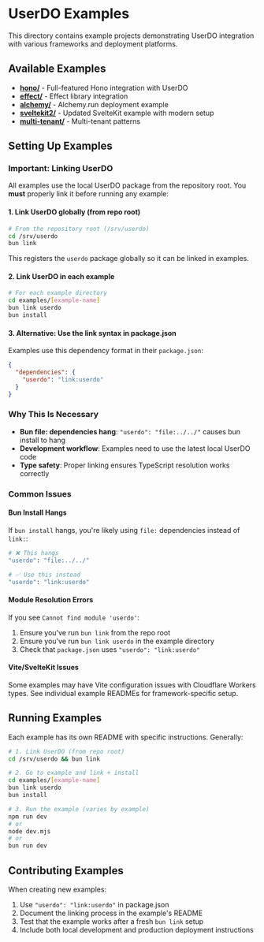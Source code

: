 # UserDO Examples

This directory contains example projects demonstrating UserDO integration with various frameworks and deployment platforms.

## Available Examples

- **[hono/](./hono/)** - Full-featured Hono integration with UserDO
- **[effect/](./effect/)** - Effect library integration 
- **[alchemy/](./alchemy/)** - Alchemy.run deployment example
- **[sveltekit2/](./sveltekit2/)** - Updated SvelteKit example with modern setup
- **[multi-tenant/](./multi-tenant/)** - Multi-tenant patterns

## Setting Up Examples

### Important: Linking UserDO

All examples use the local UserDO package from the repository root. You **must** properly link it before running any example:

#### 1. Link UserDO globally (from repo root)

```bash
# From the repository root (/srv/userdo)
cd /srv/userdo
bun link
```

This registers the `userdo` package globally so it can be linked in examples.

#### 2. Link UserDO in each example

```bash
# For each example directory
cd examples/[example-name]
bun link userdo
bun install
```

#### 3. Alternative: Use the link syntax in package.json

Examples use this dependency format in their `package.json`:

```json
{
  "dependencies": {
    "userdo": "link:userdo"
  }
}
```

### Why This Is Necessary

- **Bun file: dependencies hang**: `"userdo": "file:../../"` causes bun install to hang
- **Development workflow**: Examples need to use the latest local UserDO code
- **Type safety**: Proper linking ensures TypeScript resolution works correctly

### Common Issues

#### Bun Install Hangs
If `bun install` hangs, you're likely using `file:` dependencies instead of `link:`:

```bash
# ❌ This hangs
"userdo": "file:../../"

# ✅ Use this instead
"userdo": "link:userdo"
```

#### Module Resolution Errors
If you see `Cannot find module 'userdo'`:

1. Ensure you've run `bun link` from the repo root
2. Ensure you've run `bun link userdo` in the example directory
3. Check that `package.json` uses `"userdo": "link:userdo"`

#### Vite/SvelteKit Issues
Some examples may have Vite configuration issues with Cloudflare Workers types. See individual example READMEs for framework-specific setup.

## Running Examples

Each example has its own README with specific instructions. Generally:

```bash
# 1. Link UserDO (from repo root)
cd /srv/userdo && bun link

# 2. Go to example and link + install
cd examples/[example-name]
bun link userdo
bun install

# 3. Run the example (varies by example)
npm run dev
# or
node dev.mjs
# or
bun run dev
```

## Contributing Examples

When creating new examples:

1. Use `"userdo": "link:userdo"` in package.json
2. Document the linking process in the example's README
3. Test that the example works after a fresh `bun link` setup
4. Include both local development and production deployment instructions 